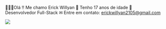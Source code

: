 👩🏾‍💻Olá !! Me chamo Erick Willyan 
🔹 Tenho 17 anos de idade 
🎯 Desenvolvedor Full-Stack 
✉ Entre em contato: erickwillyan2105@gmail.com



<img src="https://cdn.jsdelivr.net/gh/devicons/devicon/icons/javascript/javascript-original.svg" size="16" />
          
